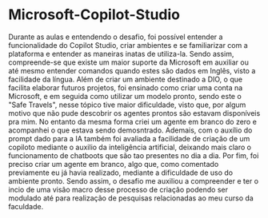 # Microsoft-Copilot-Studio
Durante as aulas e entendendo o desafio, foi possível entender a funcionalidade do Copilot Studio, criar ambientes e se familiarizar com a plataforma e entender as maneiras inatas de utiliza-la. Sendo assim, compreende-se que existe um maior suporte da Microsoft em auxiliar ou até mesmo entender comandos quando estes são dados em Inglês, visto a facilidade da língua. 
Além de criar um ambiente destinado a DIO, o que facilita elaborar futuros projetos, foi ensinado como criar uma conta na Microsoft, e em seguida como utilizar um modelo pronto, sendo este o "Safe Travels", nesse tópico tive maior dificuldade, visto que, por algum motivo que não pude descobrir os agentes prontos são estavam disponíveis pra mim. No entanto da mesma forma criei um agente em branco do zero e acompanhei o que estava sendo demosntrado. 
Ademais, com o auxílio do prompt dado para a IA também foi avaliada a facilidade de criação de um copiloto mediante o auxilio da inteligência artificial, deixando mais claro o funcionamento de chatboots que são tao presentes no dia a dia. 
Por fim, foi preciso criar um agente em branco, algo que, como comentado previamente eu já havia realizado, mediante a dificuldade de uso do ambiente pronto. Sendo assim, o desafio me auxiliou a compreender e ter o incio de uma visão macro desse processo de criação podendo ser modulado até para realização de pesquisas relacionadas ao meu curso da faculdade.
